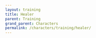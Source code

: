 ```yaml
---
layout: training
title: Healer
parent: Training
grand_parent: Characters
permalink: /characters/training/healer/
---
```

